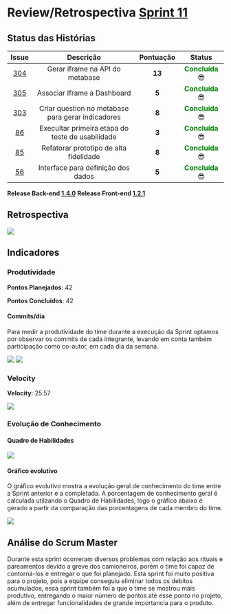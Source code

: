 # Review/Retrospectiva [Sprint 11](https://github.com/fga-gpp-mds/2018.1-Grupo3/milestone/13)

## Status das Histórias

<table style="text-align: center" class="responsive-table highlight bordered">
  <thead>
    <tr>
      <th style="text-align:center">Issue</th>
      <th style="text-align:center">Descrição</th>
      <th style="text-align:center">Pontuação</th>
      <th style="text-align:center">Status</th>
    </tr>
  </thead>
   <tbody>
    <tr>
      <td>
        <a href="https://github.com/fga-gpp-mds/2018.1-TropicalHazards-BI/issues/304">304</a>
      </td>
      <td>Gerar iframe na API do metabase</td>
      <td><b>13</b></td>
      <td><strong style="color:green">Concluída</strong>  😎 </td>
    </tr>
    <tr>
      <td>
        <a href="https://github.com/fga-gpp-mds/2018.1-TropicalHazards-BI/issues/305">305</a>
      </td>
      <td>Associar Iframe a Dashboard</td>
      <td><b>5</b></td>
      <td><strong style="color:green">Concluída</strong>  😎 </td>
    </tr>
    <tr>
      <td>
        <a href="https://github.com/fga-gpp-mds/2018.1-TropicalHazards-BI/issues/303">303</a>
      </td>
      <td>Criar question no metabase para gerar indicadores</td>
      <td><b>8</b></td>
      <td><strong style="color:green">Concluída</strong>  😎 </td>      
    </tr>
    <tr>
      <td>
        <a href="https://github.com/fga-gpp-mds/2018.1-TropicalHazards-BI-FrontEnd/issues/86">86</a>
      </td>
      <td>Execultar primeira etapa do teste de usabilidade</td>
      <td><b>3</b></td>
      <td><strong style="color:green">Concluída</strong> 😎 </td>      
    </tr>
    <tr>
      <td>
        <a href="https://github.com/fga-gpp-mds/2018.1-TropicalHazards-BI-FrontEnd/issues/85">85</a>
      </td>
      <td>Refatorar prototipo de alta fidelidade</td>
      <td><b>8</b></td>
      <td><strong style="color:green">Concluída</strong> 😎 </td>      
    </tr>
    <tr>
      <td>
        <a href="https://github.com/fga-gpp-mds/2018.1-TropicalHazards-BI-FrontEnd/issues/56">56</a>
      </td>
      <td>Interface para definição dos dados</td>
      <td><b>5</b></td>
      <td><strong style="color:green">Concluída</strong> 😎 </td>      
    </tr>
   </tbody>

</table>

**Release Back-end [1.4.0](https://github.com/fga-gpp-mds/2018.1-TropicalHazards-BI/releases/tag/v1.4.0)**
**Release Front-end [1.2.1](https://github.com/fga-gpp-mds/2018.1-TropicalHazards-BI-FrontEnd/releases/tag/v1.2.1)**


## Retrospectiva  

<img src="https://raw.githubusercontent.com/wiki/fga-gpp-mds/2018.1-TropicalHazards-BI/imagens/sprint11/retro_sp11.jpg" class="responsive-img">

## Indicadores
### Produtividade

<b>Pontos Planejados</b>: 42

<b>Pontos Concluídos</b>: 42

#### Commits/dia
Para medir a produtividade do time durante a execução da Sprint optamos por observar os commits de cada integrante, levando em conta também participação como co-autor, em cada dia da semana.

<img src="https://raw.githubusercontent.com/wiki/fga-gpp-mds/2018.1-TropicalHazards-BI/imagens/sprint11/prod_integrantes_sp11.png" class="responsive-img">

<img src="https://raw.githubusercontent.com/wiki/fga-gpp-mds/2018.1-TropicalHazards-BI/imagens/sprint11/prod_geral_sp11.png" class="responsive-img">

### Velocity

<b>Velocity</b>: 25.57

<img src="https://raw.githubusercontent.com/wiki/fga-gpp-mds/2018.1-TropicalHazards-BI/imagens/sprint11/velocity_sp11.png" class="responsive-img">

### Evolução de Conhecimento

#### Quadro de Habilidades

<img src="https://raw.githubusercontent.com/wiki/fga-gpp-mds/2018.1-TropicalHazards-BI/imagens/sprint11/quadro_conhecimento_sp11.png" class="responsive-img">

#### Gráfico evolutivo
O gráfico evolutivo mostra a evolução geral de conhecimento do time entre a Sprint anterior e a completada. A porcentagem de conhecimento geral é calculada utilzando o Quadro de Habilidades, logo o gráfico abaixo é gerado a partir da comparação das porcentagens de cada membro do time.

<img src="https://raw.githubusercontent.com/wiki/fga-gpp-mds/2018.1-TropicalHazards-BI/imagens/sprint11/grafico_ev_sp11.png" class="responsive-img">

## Análise do Scrum Master

 Durante esta sprint ocorreram diversos problemas com relação aos rituais e pareamentos devido a greve dos camioneiros, porém o time foi capaz de contorná-los e entregar o que foi planejado. Esta sprint foi muito positiva para o projeto, pois a equipe conseguiu eliminar todos os debitos acumulados, essa sprint também foi a que o time se mostrou mais produtivo, entregando o maior número de pontos até esse ponto no projeto, além de entregar funcionalidades de grande importancia para o produto.
